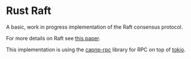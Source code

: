 # Rust Raft

A basic, work in progress implementation of the Raft consensus protocol.

For more details on Raft see [this paper](https://raft.github.io/raft.pdf).

This implementation is using the [capnp-rpc](https://github.com/dwrensha/capnp-rpc-rust) library for RPC on top of [tokio](tokio.rs). 
